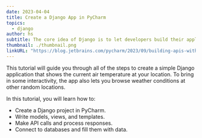 ```yaml
---
date: 2023-04-04
title: Create a Django App in PyCharm
topics:
  - django
author: hs
subtitle: The core idea of Django is to let developers build their applications quickly. When you master this framework, the path from concept to production-ready web application will be a short one. However, if you want to go even faster, you can learn to create Django apps in PyCharm.
thumbnail: ./thumbnail.png
linkURL: "https://blog.jetbrains.com/pycharm/2023/09/building-apis-with-django-rest-framework/"
---
```


This tutorial will guide you through all of the steps to create a simple Django application that shows the current air temperature at your location. To bring in some interactivity, the app also lets you browse weather conditions at other random locations.

In this tutorial, you will learn how to:

- Create a Django project in PyCharm.
- Write models, views, and templates.
- Make API calls and process responses.
- Connect to databases and fill them with data.
